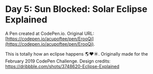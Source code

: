 # Day 5: Sun Blocked: Solar Eclipse Explained
 A Pen created at CodePen.io. Original URL: [https://codepen.io/acupoftee/pen/ErooQj](https://codepen.io/acupoftee/pen/ErooQj).

 This is totally  how an eclipse happens 🌎❤️☀️. Originally made for the February 2019 CodePen Challenge. Design credits: https://dribbble.com/shots/3748620-Eclipse-Explained
